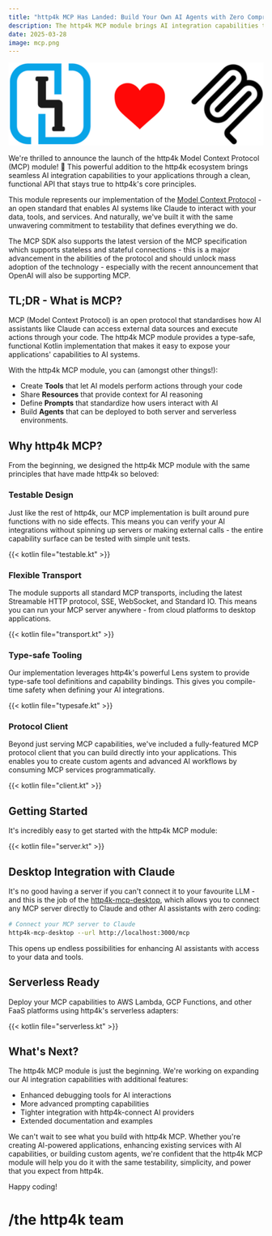```yaml
---
title: "http4k MCP Has Landed: Build Your Own AI Agents with Zero Compromise on Testability!"
description: The http4k MCP module brings AI integration capabilities to your http4k applications with the same testability-first approach you know and love.
date: 2025-03-28
image: mcp.png
---
```


<img class="imageMid my-4" src="./http4k-mcp.png" alt="http4k MCP logo"/>

We're thrilled to announce the launch of the http4k Model Context Protocol (MCP) module! 🚀 This powerful addition to the
http4k ecosystem brings seamless AI integration capabilities to your applications through a clean, functional API that
stays true to http4k's core principles.

This module represents our implementation of the [Model Context Protocol](https://modelcontextprotocol.io/) - an open
standard that enables AI systems like Claude to interact with your data, tools, and services. And naturally, we've built
it with the same unwavering commitment to testability that defines everything we do.

The MCP SDK also supports the latest version of the MCP specification which supports stateless and stateful
connections - this is a major advancement in the abilities of the protocol and should unlock mass adoption of the
technology - especially with the recent announcement that OpenAI will also be supporting MCP.

## TL;DR - What is MCP?

MCP (Model Context Protocol) is an open protocol that standardises how AI assistants like Claude can access external
data sources and execute actions through your code. The http4k MCP module provides a type-safe, functional Kotlin
implementation that makes it easy to expose your applications' capabilities to AI systems.

With the http4k MCP module, you can (amongst other things!):

- Create **Tools** that let AI models perform actions through your code
- Share **Resources** that provide context for AI reasoning
- Define **Prompts** that standardize how users interact with AI
- Build **Agents** that can be deployed to both server and serverless environments.

## Why http4k MCP?

From the beginning, we designed the http4k MCP module with the same principles that have made http4k so beloved:

### Testable Design

Just like the rest of http4k, our MCP implementation is built around pure functions with no side effects. This means you
can verify your AI integrations without spinning up servers or making external calls - the entire capability surface can
be tested with simple unit tests.

{{< kotlin file="testable.kt" >}}

### Flexible Transport

The module supports all standard MCP transports, including the latest Streamable HTTP protocol, SSE, WebSocket, and
Standard IO. This means you can run your MCP server anywhere - from cloud platforms to desktop applications.

{{< kotlin file="transport.kt" >}}

### Type-safe Tooling

Our implementation leverages http4k's powerful Lens system to provide type-safe tool definitions and capability
bindings. This gives you compile-time safety when defining your AI integrations.

{{< kotlin file="typesafe.kt" >}}

### Protocol Client

Beyond just serving MCP capabilities, we've included a fully-featured MCP protocol client that you can build directly
into your applications. This enables you to create custom agents and advanced AI workflows by consuming MCP services
programmatically.

{{< kotlin file="client.kt" >}}

## Getting Started

It's incredibly easy to get started with the http4k MCP module:

{{< kotlin file="server.kt" >}}

## Desktop Integration with Claude

It's no good having a server if you can't connect it to your favourite LLM - and this is the job of the
[http4k-mcp-desktop](httos://github.com/http4k/mcp-desktop), which allows you to connect any MCP server directly to
Claude and other AI assistants with zero coding:

```bash
# Connect your MCP server to Claude
http4k-mcp-desktop --url http://localhost:3000/mcp
```

This opens up endless possibilities for enhancing AI assistants with access to your data and tools.

## Serverless Ready

Deploy your MCP capabilities to AWS Lambda, GCP Functions, and other FaaS platforms using http4k's serverless adapters:

{{< kotlin file="serverless.kt" >}}

## What's Next?

The http4k MCP module is just the beginning. We're working on expanding our AI integration capabilities with additional
features:

- Enhanced debugging tools for AI interactions
- More advanced prompting capabilities
- Tighter integration with http4k-connect AI providers
- Extended documentation and examples

We can't wait to see what you build with http4k MCP. Whether you're creating AI-powered applications, enhancing existing
services with AI capabilities, or building custom agents, we're confident that the http4k MCP module will help you do it
with the same testability, simplicity, and power that you expect from http4k.

Happy coding!

# /the http4k team
